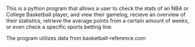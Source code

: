 This is a python program that allows a user to check the stats of an NBA or College Basketball player, and view their gamelog, recieve an overview of their statistics, retrieve the average points from a certain amount of weeks, or even check a specific sports betting line.

The program utilizes data from basketball-reference.com 
